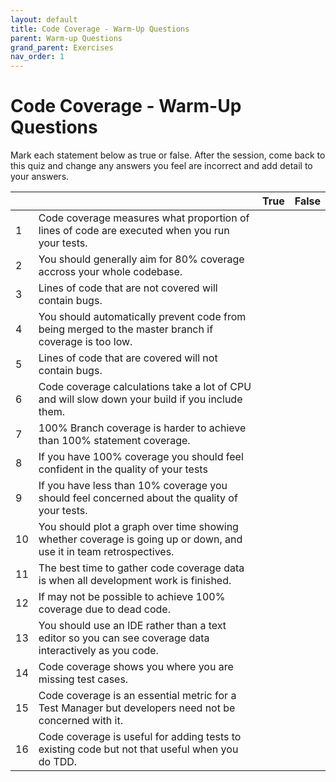 ```yaml
---
layout: default
title: Code Coverage - Warm-Up Questions
parent: Warm-up Questions
grand_parent: Exercises
nav_order: 1
---
```


# Code Coverage - Warm-Up Questions

Mark each statement below as true or false. After the session, come back to this quiz and change any answers you feel are incorrect and add detail to your answers.

|   |                                                                                                                           |True|False|
|---|---------------------------------------------------------------------------------------------------------------------------|----|-----|
|  1| Code coverage measures what proportion of lines of code are executed when you run your tests.                             |    |     |
|  2| You should generally aim for 80% coverage accross your whole codebase.                                                    |    |     |
|  3| Lines of code that are not covered will contain bugs.                                                                     |    |     |
|  4| You should automatically prevent code from being merged to the master branch if coverage is too low.                      |    |     |
|  5| Lines of code that are covered will not contain bugs.                                                                     |    |     |
|  6| Code coverage calculations take a lot of CPU and will slow down your build if you include them.                           |    |     |
|  7| 100% Branch coverage is harder to achieve than 100% statement coverage.                                                   |    |     |
|  8| If you have 100% coverage you should feel confident in the quality of your tests                                          |    |     |
|  9| If you have less than 10% coverage you should feel concerned about the quality of your tests.                             |    |     |
| 10| You should plot a graph over time showing whether coverage is going up or down, and use it in team retrospectives.        |    |     |
| 11| The best time to gather code coverage data is when all development work is finished.                                      |    |     |
| 12| If may not be possible to achieve 100% coverage due to dead code.                                                         |    |     |
| 13| You should use an IDE rather than a text editor so you can see coverage data interactively as you code.                   |    |     |
| 14| Code coverage shows you where you are missing test cases.                                                                 |    |     |
| 15| Code coverage is an essential metric for a Test Manager but developers need not be concerned with it.                     |    |     |
| 16| Code coverage is useful for adding tests to existing code but not that useful when you do TDD.                            |    |     |


